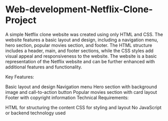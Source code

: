 # Web-development-Netflix-Clone-Project
A simple Netflix clone website was created using only HTML and CSS. The website features a basic layout and design, including a navigation menu, hero section, popular movies section, and footer. The HTML structure includes a header, main, and footer sections, while the CSS styles add visual appeal and responsiveness to the website. The website is a basic representation of the Netflix website and can be further enhanced with additional features and functionality.

Key Features:

Basic layout and design
Navigation menu
Hero section with background image and call-to-action button
Popular movies section with card layout
Footer with copyright information
Technical Requirements:

HTML for structuring the content
CSS for styling and layout
No JavaScript or backend technology used
